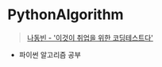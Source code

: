 # PythonAlgorithm
> [나동빈 - '이것이 취업을 위한 코딩테스트다'](https://github.com/ndb796/python-for-coding-test)

- 파이썬 알고리즘 공부
